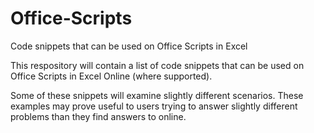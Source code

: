 # Office-Scripts
Code snippets that can be used on Office Scripts in Excel

This respository will contain a list of code snippets that can be used on Office Scripts in Excel Online (where supported). 

Some of these snippets will examine slightly different scenarios. These examples may prove 
useful to users trying to answer slightly different problems than they find answers to online.

